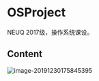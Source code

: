 # OSProject

NEUQ 2017级，操作系统课设。

## Content

![image-20191230175845395](http://bonky-picture.oss-cn-beijing.aliyuncs.com/pic/2019-12-30-095845.png)
